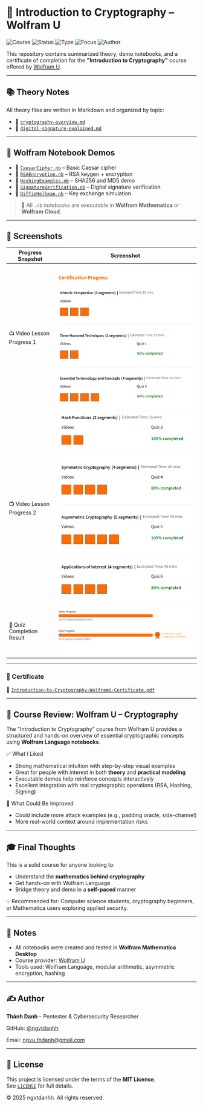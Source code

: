 # 🔐 Introduction to Cryptography – Wolfram U

![Course](https://img.shields.io/badge/WolframU-Completed-red?style=flat-square&logo=wolfram)
![Status](https://img.shields.io/badge/Status-Completed-blue?style=flat-square&logo=verizon)
![Type](https://img.shields.io/badge/Type-Self--Study-orange?style=flat-square&logo=readthedocs)
![Focus](https://img.shields.io/badge/Focus-Cryptography-informational?style=flat-square&logo=lock)
![Author](https://img.shields.io/badge/Maintainer-Thành%20Danh-blueviolet?style=flat-square&logo=github)

This repository contains summarized theory, demo notebooks, and a certificate of completion for the **"Introduction to Cryptography"** course offered by [Wolfram U](https://www.wolfram.com/wolfram-u/).

---

## 📚 Theory Notes

All theory files are written in Markdown and organized by topic:

- 📂 [`cryptography-overview.md`](./theory/cryptography-overview.md)
- 📂 [`digital-signature-explained.md`](./theory/digital-signature-explained.md)

---

## 🧪 Wolfram Notebook Demos

- 📒 [`CaesarCipher.nb`](./demo/CaesarCipher.nb) – Basic Caesar cipher
- 📒 [`RSAEncryption.nb`](./demo/RSAEncryption.nb) – RSA keygen + encryption
- 📒 [`HashingExamples.nb`](./demo/HashingExamples.nb) – SHA256 and MD5 demo
- 📒 [`SignatureVerification.nb`](./demo/SignatureVerification.nb) – Digital signature verification
- 📒 [`DiffieHellman.nb`](./demo/DiffieHellman.nb) – Key exchange simulation

> 📌 All `.nb` notebooks are executable in **Wolfram Mathematica** or **Wolfram Cloud**.

---

## 📸 Screenshots

| Progress Snapshot              | Screenshot |
|--------------------------------|------------|
| 📺 Video Lesson Progress 1     | ![](./screenshots/wolfamu-cert-progress-1png.png) |
| 📺 Video Lesson Progress 2     | ![](./screenshots/wolfamu-cert-progress-2png.png) |
| 🧠 Quiz Completion Result      | ![](./screenshots/wolfamu-quiz-progress.png) |

---

### 📜 Certificate

🧠 [`Introduction-to-Cryptography-WolframU-Certificate.pdf`](./cert/Introduction-to-Cryptography-WolframU-Certificate.pdf)

---

## 📝 Course Review: Wolfram U – Cryptography

The "Introduction to Cryptography" course from Wolfram U provides a structured and hands-on overview of essential cryptographic concepts using **Wolfram Language notebooks**.

✅ What I Liked

- Strong mathematical intuition with step-by-step visual examples  
- Great for people with interest in both **theory** and **practical modeling**
- Executable demos help reinforce concepts interactively
- Excellent integration with real cryptographic operations (RSA, Hashing, Signing)

📌 What Could Be Improved

- Could include more attack examples (e.g., padding oracle, side-channel)
- More real-world context around implementation risks

---

## 🎓 Final Thoughts

This is a solid course for anyone looking to:

- Understand the **mathematics behind cryptography**
- Get hands-on with Wolfram Language
- Bridge theory and demo in a **self-paced** manner

💡 Recommended for: Computer science students, cryptography beginners, or Mathematica users exploring applied security.

---

## 📌 Notes

- All notebooks were created and tested in **Wolfram Mathematica Desktop**  
- Course provider: [Wolfram U](https://www.wolfram.com/wolfram-u/)
- Tools used: Wolfram Language, modular arithmetic, asymmetric encryption, hashing

---

## ✍️ Author

**Thành Danh** – Pentester & Cybersecurity Researcher  

GitHub: [@ngvtdanhh](https://github.com/ngvtdanhh)  

Email: ngvu.thdanh@gmail.com

---

## 📄 License

This project is licensed under the terms of the **MIT License**.  
See [`LICENSE`](./LICENSE) for full details.

© 2025 ngvtdanhh. All rights reserved.
